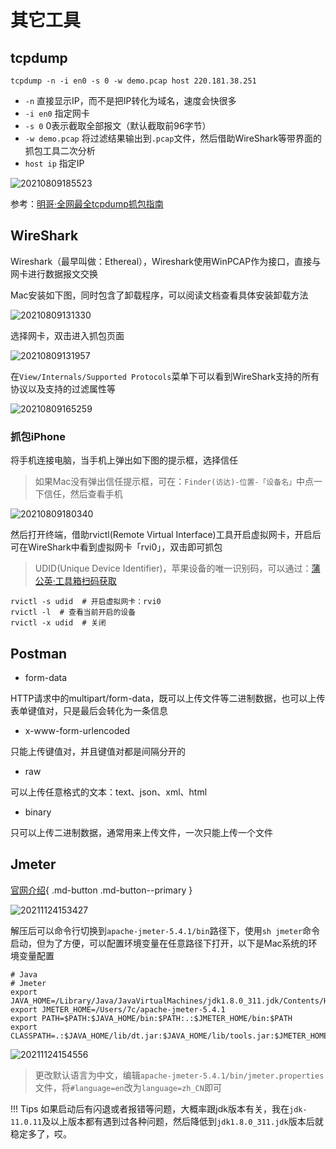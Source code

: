 # 其它工具

## tcpdump

`tcpdump -n -i en0 -s 0 -w demo.pcap host 220.181.38.251`

- `-n`  直接显示IP，而不是把IP转化为域名，速度会快很多
- `-i en0`  指定网卡
- `-s 0`  0表示截取全部报文（默认截取前96字节）
- `-w demo.pcap`  将过滤结果输出到`.pcap`文件，然后借助WireShark等带界面的抓包工具二次分析
- `host ip`  指定IP

![20210809185523](http://image.zuoright.com/20210809185523.png)

参考：[明哥·全网最全tcpdump抓包指南](https://iswbm.com/70.html#9)

## WireShark

Wireshark（最早叫做：Ethereal），Wireshark使用WinPCAP作为接口，直接与网卡进行数据报文交换

Mac安装如下图，同时包含了卸载程序，可以阅读文档查看具体安装卸载方法

![20210809131330](http://image.zuoright.com/20210809131330.png)

选择网卡，双击进入抓包页面

![20210809131957](http://image.zuoright.com/20210809131957.png)

在`View/Internals/Supported Protocols`菜单下可以看到WireShark支持的所有协议以及支持的过滤属性等

![20210809165259](http://image.zuoright.com/20210809165259.png)

### 抓包iPhone

将手机连接电脑，当手机上弹出如下图的提示框，选择信任

> 如果Mac没有弹出信任提示框，可在：`Finder(访达)-位置-「设备名」`中点一下信任，然后查看手机

![20210809180340](http://image.zuoright.com/20210809180340.png)

然后打开终端，借助rvictl(Remote Virtual Interface)工具开启虚拟网卡，开启后可在WireShark中看到虚拟网卡「rvi0」，双击即可抓包

> UDID(Unique Device Identifier)，苹果设备的唯一识别码，可以通过：[蒲公英·工具箱扫码获取](https://www.pgyer.com/tools/udid)

```shell
rvictl -s udid  # 开启虚拟网卡：rvi0
rvictl -l  # 查看当前开启的设备
rvictl -x udid  # 关闭
```

## Postman

- form-data

HTTP请求中的multipart/form-data，既可以上传文件等二进制数据，也可以上传表单键值对，只是最后会转化为一条信息

- x-www-form-urlencoded

只能上传键值对，并且键值对都是间隔分开的

- raw

可以上传任意格式的文本：text、json、xml、html

- binary

只可以上传二进制数据，通常用来上传文件，一次只能上传一个文件

## Jmeter

[官网介绍](https://jmeter.apache.org){ .md-button .md-button--primary }

![20211124153427](http://image.zuoright.com/20211124153427.png)

解压后可以命令行切换到`apache-jmeter-5.4.1/bin`路径下，使用`sh jmeter`命令启动，但为了方便，可以配置环境变量在任意路径下打开，以下是Mac系统的环境变量配置

```shell
# Java
# Jmeter
export JAVA_HOME=/Library/Java/JavaVirtualMachines/jdk1.8.0_311.jdk/Contents/Home
export JMETER_HOME=/Users/7c/apache-jmeter-5.4.1
export PATH=$PATH:$JAVA_HOME/bin:$PATH:.:$JMETER_HOME/bin:$PATH
export CLASSPATH=.:$JAVA_HOME/lib/dt.jar:$JAVA_HOME/lib/tools.jar:$JMETER_HOME/lib/ext/ApacheJMeter_core.jar:$JMETER_HOME/lib/jorphan.jar
```

![20211124154556](http://image.zuoright.com/20211124154556.png)

> 更改默认语言为中文，编辑`apache-jmeter-5.4.1/bin/jmeter.properties`文件，将`#language=en`改为`language=zh_CN`即可

!!! Tips
    如果启动后有闪退或者报错等问题，大概率跟jdk版本有关，我在`jdk-11.0.11`及以上版本都有遇到过各种问题，然后降低到`jdk1.8.0_311.jdk`版本后就稳定多了，哎。

